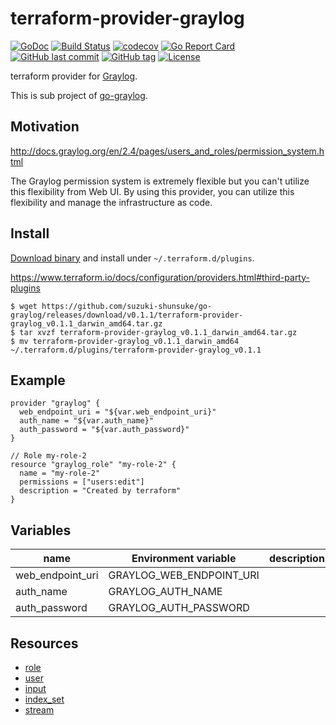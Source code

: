 # terraform-provider-graylog

[![GoDoc](http://img.shields.io/badge/go-documentation-blue.svg?style=flat-square)](http://godoc.org/github.com/suzuki-shunsuke/go-graylog/terraform)
[![Build Status](https://travis-ci.org/suzuki-shunsuke/go-graylog.svg?branch=master)](https://travis-ci.org/suzuki-shunsuke/go-graylog)
[![codecov](https://codecov.io/gh/suzuki-shunsuke/go-graylog/branch/master/graph/badge.svg)](https://codecov.io/gh/suzuki-shunsuke/go-graylog)
[![Go Report Card](https://goreportcard.com/badge/github.com/suzuki-shunsuke/go-graylog)](https://goreportcard.com/report/github.com/suzuki-shunsuke/go-graylog)
[![GitHub last commit](https://img.shields.io/github/last-commit/suzuki-shunsuke/go-graylog.svg)](https://github.com/suzuki-shunsuke/go-graylog)
[![GitHub tag](https://img.shields.io/github/tag/suzuki-shunsuke/go-graylog.svg)](https://github.com/suzuki-shunsuke/go-graylog/releases)
[![License](http://img.shields.io/badge/license-mit-blue.svg?style=flat-square)](https://raw.githubusercontent.com/suzuki-shunsuke/go-graylog/master/LICENSE)

terraform provider for [Graylog](https://www.graylog.org/).

This is sub project of [go-graylog](https://github.com/suzuki-shunsuke/go-graylog).

## Motivation

http://docs.graylog.org/en/2.4/pages/users_and_roles/permission_system.html

The Graylog permission system is extremely flexible but you can't utilize this flexibility from Web UI.
By using this provider, you can utilize this flexibility and manage the infrastructure as code.

## Install

[Download binary](https://github.com/suzuki-shunsuke/go-graylog/releases) and install under `~/.terraform.d/plugins`.

https://www.terraform.io/docs/configuration/providers.html#third-party-plugins

```
$ wget https://github.com/suzuki-shunsuke/go-graylog/releases/download/v0.1.1/terraform-provider-graylog_v0.1.1_darwin_amd64.tar.gz
$ tar xvzf terraform-provider-graylog_v0.1.1_darwin_amd64.tar.gz
$ mv terraform-provider-graylog_v0.1.1_darwin_amd64 ~/.terraform.d/plugins/terraform-provider-graylog_v0.1.1
```

## Example

```
provider "graylog" {
  web_endpoint_uri = "${var.web_endpoint_uri}"
  auth_name = "${var.auth_name}"
  auth_password = "${var.auth_password}"
}

// Role my-role-2
resource "graylog_role" "my-role-2" {
  name = "my-role-2"
  permissions = ["users:edit"]
  description = "Created by terraform"
}
```

## Variables

name | Environment variable | description
--- | --- | ---
web_endpoint_uri | GRAYLOG_WEB_ENDPOINT_URI |
auth_name | GRAYLOG_AUTH_NAME |
auth_password | GRAYLOG_AUTH_PASSWORD |

## Resources

* [role](docs/role.md)
* [user](docs/user.md)
* [input](docs/input.md)
* [index_set](docs/index_set.md)
* [stream](docs/stream.md)
